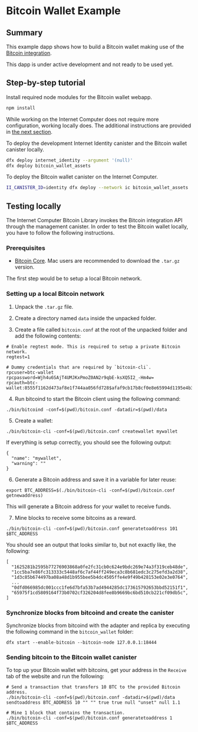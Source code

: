 # Bitcoin Wallet Example

## Summary

This example dapp shows how to build a Bitcoin wallet making use of the [Bitcoin integration](https://smartcontracts.org/docs/developers-guide/concepts/bitcoin-integration.html).

This dapp is under active development and not ready to be used yet.
<!--Once some parts of its functionality are implemented, this README will be updated accordingly with instructions on how to build and run the dapp.-->

## Step-by-step tutorial

Install required node modules for the Bitcoin wallet webapp.

```bash
npm install
```

While working on the Internet Computer does not require more configuration, working locally does. The additional instructions are provided in [the next section](#testing-locally).

To deploy the development Internet Identity canister and the Bitcoin wallet canister locally.

```bash
dfx deploy internet_identity --argument '(null)'
dfx deploy bitcoin_wallet_assets
```

To deploy the Bitcoin wallet canister on the Internet Computer.

```bash
II_CANISTER_ID=identity dfx deploy --network ic bitcoin_wallet_assets
```

## Testing locally

The Internet Computer Bitcoin Library invokes the Bitcoin integration API through the management canister. In order to test the Bitcoin wallet locally, you have to follow the following instructions.

### Prerequisites

- [Bitcoin Core](https://bitcoin.org/en/download). Mac users are recommended to download the `.tar.gz` version.

The first step would be to setup a local Bitcoin network.

### Setting up a local Bitcoin network

1. Unpack the `.tar.gz` file.

2. Create a directory named `data` inside the unpacked folder.

3. Create a file called `bitcoin.conf` at the root of the unpacked folder and add the following contents:

```
# Enable regtest mode. This is required to setup a private Bitcoin network.
regtest=1

# Dummy credentials that are required by `bitcoin-cli`.
rpcuser=btc-wallet
rpcpassword=Wjh4u6SAjT4UMJKxPmoZ0AN2r9qbE-ksXQ5I2_-Hm4w=
rpcauth=btc-wallet:8555f1162d473af8e1f744aa056fd728$afaf9cb17b8cf0e8e65994d1195e4b3a4348963b08897b4084d210e5ee588bcb
```

4. Run bitcoind to start the Bitcoin client using the following command:

```
./bin/bitcoind -conf=$(pwd)/bitcoin.conf -datadir=$(pwd)/data
```

5. Create a wallet:

```
./bin/bitcoin-cli -conf=$(pwd)/bitcoin.conf createwallet mywallet
```

If everything is setup correctly, you should see the following output:

```
{
  "name": "mywallet",
  "warning": ""
}
```

6. Generate a Bitcoin address and save it in a variable for later reuse:

```
export BTC_ADDRESS=$(./bin/bitcoin-cli -conf=$(pwd)/bitcoin.conf getnewaddress)
```

This will generate a Bitcoin address for your wallet to receive funds.

7. Mine blocks to receive some bitcoins as a reward.

```
./bin/bitcoin-cli -conf=$(pwd)/bitcoin.conf generatetoaddress 101 $BTC_ADDRESS
```

You should see an output that looks similar to, but not exactly like, the following:

```
[
  "1625281b2595b77276903868a0fe2fc31cb0c624e9bdc269e74a3f319ceb48de",
  "1cc5ba7e86fc313333c5448af6c7af44ff249eca3c8b681edc3c275efd3a2d38",
  "1d3c85b674497ba08a48d1b955bee5b4dc4505ffe4e9f49b428153e02e3e0764",
  ...
  "0dfd066985dc001ccc1fe6d7bfa53b7ad4944285dc173615792653bbd52151f1",
  "65975f1cd5809164f73b0702cf326204d8fee8b9669bc6bd510cb221cf09db5c",
]
```

### Synchronize blocks from bitcoind and create the canister

Synchronize blocks from bitcoind with the adapter and replica by executing the following command in the `bitcoin_wallet` folder:

```
dfx start --enable-bitcoin --bitcoin-node 127.0.0.1:18444
```

### Sending bitcoin to the Bitcoin wallet canister

To top up your Bitcoin wallet with bitcoins, get your address in the `Receive` tab of the website and run the following:

```
# Send a transaction that transfers 10 BTC to the provided Bitcoin address.
./bin/bitcoin-cli -conf=$(pwd)/bitcoin.conf -datadir=$(pwd)/data sendtoaddress BTC_ADDRESS 10 "" "" true true null "unset" null 1.1

# Mine 1 block that contains the transaction.
./bin/bitcoin-cli -conf=$(pwd)/bitcoin.conf generatetoaddress 1 $BTC_ADDRESS
```
